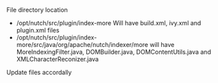 File directory location
- /opt/nutch/src/plugin/index-more Will have build.xml, ivy.xml and plugin.xml files
- /opt/nutch/src/plugin/index-more/src/java/org/apache/nutch/indexer/more will have MoreIndexingFilter.java, DOMBuilder.java, DOMContentUtils.java and XMLCharacterReconizer.java

Update files accordally